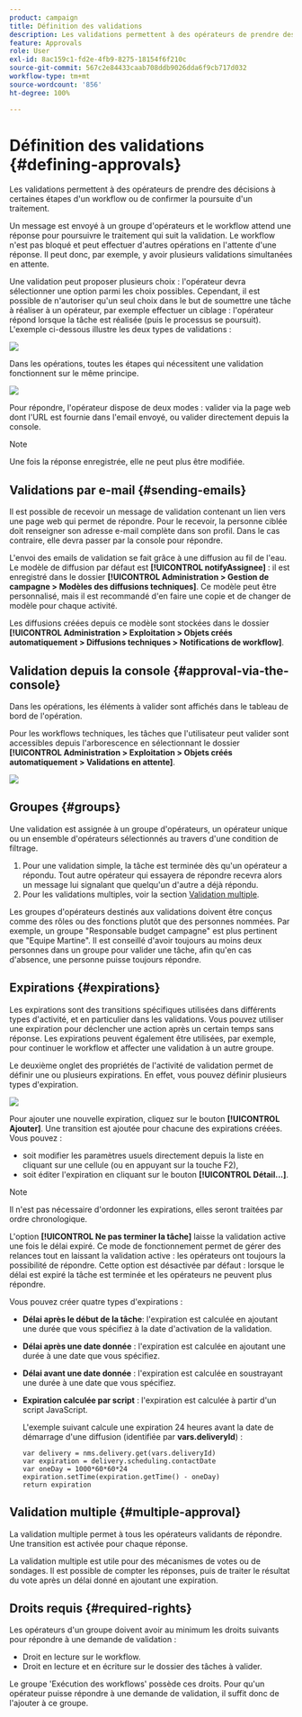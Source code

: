 ```yaml
---
product: campaign
title: Définition des validations
description: Les validations permettent à des opérateurs de prendre des décisions à certaines étapes dʼun workflow ou de confirmer la poursuite dʼun traitement.
feature: Approvals
role: User
exl-id: 8ac159c1-fd2e-4fb9-8275-18154f6f210c
source-git-commit: 567c2e84433caab708ddb9026dda6f9cb717d032
workflow-type: tm+mt
source-wordcount: '856'
ht-degree: 100%

---
```


# Définition des validations {#defining-approvals}



Les validations permettent à des opérateurs de prendre des décisions à certaines étapes d&#39;un workflow ou de confirmer la poursuite d&#39;un traitement.

Un message est envoyé à un groupe d&#39;opérateurs et le workflow attend une réponse pour poursuivre le traitement qui suit la validation. Le workflow n&#39;est pas bloqué et peut effectuer d&#39;autres opérations en l&#39;attente d&#39;une réponse. Il peut donc, par exemple, y avoir plusieurs validations simultanées en attente.

Une validation peut proposer plusieurs choix : l&#39;opérateur devra sélectionner une option parmi les choix possibles. Cependant, il est possible de n&#39;autoriser qu&#39;un seul choix dans le but de soumettre une tâche à réaliser à un opérateur, par exemple effectuer un ciblage : l&#39;opérateur répond lorsque la tâche est réalisée (puis le processus se poursuit). L&#39;exemple ci-dessous illustre les deux types de validations :

![](assets/validation-1.png)

Dans les opérations, toutes les étapes qui nécessitent une validation fonctionnent sur le même principe.

![](assets/validation-1-in-op.png)

Pour répondre, l&#39;opérateur dispose de deux modes : valider via la page web dont l&#39;URL est fournie dans l&#39;email envoyé, ou valider directement depuis la console.

>[!NOTE]
>
>Une fois la réponse enregistrée, elle ne peut plus être modifiée.

## Validations par e-mail {#sending-emails}

Il est possible de recevoir un message de validation contenant un lien vers une page web qui permet de répondre. Pour le recevoir, la personne ciblée doit renseigner son adresse e-mail complète dans son profil. Dans le cas contraire, elle devra passer par la console pour répondre.

L&#39;envoi des emails de validation se fait grâce à une diffusion au fil de l&#39;eau. Le modèle de diffusion par défaut est **[!UICONTROL notifyAssignee]** : il est enregistré dans le dossier **[!UICONTROL Administration > Gestion de campagne > Modèles des diffusions techniques]**. Ce modèle peut être personnalisé, mais il est recommandé d&#39;en faire une copie et de changer de modèle pour chaque activité.

Les diffusions créées depuis ce modèle sont stockées dans le dossier **[!UICONTROL Administration > Exploitation > Objets créés automatiquement > Diffusions techniques > Notifications de workflow]**.

## Validation depuis la console {#approval-via-the-console}

Dans les opérations, les éléments à valider sont affichés dans le tableau de bord de l&#39;opération.

Pour les workflows techniques, les tâches que l&#39;utilisateur peut valider sont accessibles depuis l&#39;arborescence en sélectionnant le dossier **[!UICONTROL Administration > Exploitation > Objets créés automatiquement > Validations en attente]**.

![](assets/validation-node.png)

## Groupes {#groups}

Une validation est assignée à un groupe d&#39;opérateurs, un opérateur unique ou un ensemble d&#39;opérateurs sélectionnés au travers d&#39;une condition de filtrage.

1. Pour une validation simple, la tâche est terminée dès qu&#39;un opérateur a répondu. Tout autre opérateur qui essayera de répondre recevra alors un message lui signalant que quelqu&#39;un d&#39;autre a déjà répondu.
1. Pour les validations multiples, voir la section [Validation multiple](#multiple-approval).

Les groupes d&#39;opérateurs destinés aux validations doivent être conçus comme des rôles ou des fonctions plutôt que des personnes nommées. Par exemple, un groupe &quot;Responsable budget campagne&quot; est plus pertinent que &quot;Equipe Martine&quot;. Il est conseillé d&#39;avoir toujours au moins deux personnes dans un groupe pour valider une tâche, afin qu&#39;en cas d&#39;absence, une personne puisse toujours répondre.

## Expirations {#expirations}

Les expirations sont des transitions spécifiques utilisées dans différents types d&#39;activité, et en particulier dans les validations. Vous pouvez utiliser une expiration pour déclencher une action après un certain temps sans réponse. Les expirations peuvent également être utilisées, par exemple, pour continuer le workflow et affecter une validation à un autre groupe.

Le deuxième onglet des propriétés de l&#39;activité de validation permet de définir une ou plusieurs expirations. En effet, vous pouvez définir plusieurs types d&#39;expiration.

![](assets/expiration.png)

Pour ajouter une nouvelle expiration, cliquez sur le bouton **[!UICONTROL Ajouter]**. Une transition est ajoutée pour chacune des expirations créées. Vous pouvez :

* soit modifier les paramètres usuels directement depuis la liste en cliquant sur une cellule (ou en appuyant sur la touche F2),
* soit éditer l&#39;expiration en cliquant sur le bouton **[!UICONTROL Détail...]**.

>[!NOTE]
>
>Il n&#39;est pas nécessaire d&#39;ordonner les expirations, elles seront traitées par ordre chronologique.

L&#39;option **[!UICONTROL Ne pas terminer la tâche]** laisse la validation active une fois le délai expiré. Ce mode de fonctionnement permet de gérer des relances tout en laissant la validation active : les opérateurs ont toujours la possibilité de répondre. Cette option est désactivée par défaut : lorsque le délai est expiré la tâche est terminée et les opérateurs ne peuvent plus répondre.

Vous pouvez créer quatre types d&#39;expirations :

* **Délai après le début de la tâche**: l&#39;expiration est calculée en ajoutant une durée que vous spécifiez à la date d&#39;activation de la validation.
* **Délai après une date donnée** : l&#39;expiration est calculée en ajoutant une durée à une date que vous spécifiez.
* **Délai avant une date donnée** : l&#39;expiration est calculée en soustrayant une durée à une date que vous spécifiez.
* **Expiration calculée par script** : l&#39;expiration est calculée à partir d&#39;un script JavaScript.

  L&#39;exemple suivant calcule une expiration 24 heures avant la date de démarrage d&#39;une diffusion (identifiée par **vars.deliveryId**) :

  ```
  var delivery = nms.delivery.get(vars.deliveryId)
  var expiration = delivery.scheduling.contactDate
  var oneDay = 1000*60*60*24
  expiration.setTime(expiration.getTime() - oneDay)
  return expiration
  ```

## Validation multiple {#multiple-approval}

La validation multiple permet à tous les opérateurs validants de répondre. Une transition est activée pour chaque réponse.

La validation multiple est utile pour des mécanismes de votes ou de sondages. Il est possible de compter les réponses, puis de traiter le résultat du vote après un délai donné en ajoutant une expiration.

## Droits requis {#required-rights}

Les opérateurs d&#39;un groupe doivent avoir au minimum les droits suivants pour répondre à une demande de validation :

* Droit en lecture sur le workflow.
* Droit en lecture et en écriture sur le dossier des tâches à valider.

Le groupe &#39;Exécution des workflows&#39; possède ces droits. Pour qu&#39;un opérateur puisse répondre à une demande de validation, il suffit donc de l&#39;ajouter à ce groupe.

